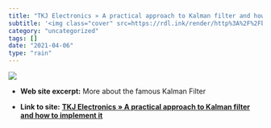```yaml
---
title: "TKJ Electronics » A practical approach to Kalman filter and how to implement it"
subtitle: '<img class="cover" src=https://rdl.ink/render/http%3A%2F%2Fblog.tkjelectronics.dk%2F2012%2F09%2Fa-pr...'
category: "uncategorized"
tags: []
date: "2021-04-06"
type: "rain"
---
```

<img class="cover" src=https://rdl.ink/render/http%3A%2F%2Fblog.tkjelectronics.dk%2F2012%2F09%2Fa-practical-approach-to-kalman-filter-and-how-to-implement-it>



* **Web site excerpt:** More about the famous Kalman Filter

* **Link to site:** **[TKJ Electronics » A practical approach to Kalman filter and how to implement it](http://blog.tkjelectronics.dk/2012/09/a-practical-approach-to-kalman-filter-and-how-to-implement-it)**